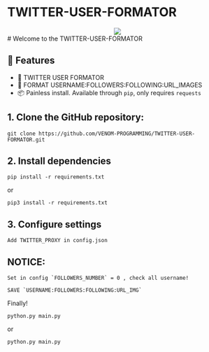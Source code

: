 # TWITTER-USER-FORMATOR

<div align="center">
  <img src="https://www.thestoryoftexas.com/upload/images/events/movies/venomwisp-banner.png">
</div>
# Welcome to the TWITTER-USER-FORMATOR

##  :tangerine: Features

* :mag_right: TWITTER USER FORMATOR
* :memo: FORMAT USERNAME:FOLLOWERS:FOLLOWING:URL_IMAGES
* :package: Painless install. Available through `pip`, only requires `requests`

## 1. Clone the GitHub repository:

```shell
git clone https://github.com/VENOM-PROGRAMMING/TWITTER-USER-FORMATOR.git
```

## 2. Install dependencies

```shell
pip install -r requirements.txt
```
or
```shell
pip3 install -r requirements.txt
```

## 3. Configure settings

    Add TWITTER_PROXY in config.json

 
## NOTICE:
    Set in config `FOLLOWERS_NUMBER` = 0 , check all username!
    
    SAVE `USERNAME:FOLLOWERS:FOLLOWING:URL_IMG`

Finally!

```shell
python.py main.py
```
or
```shell
python.py main.py
```